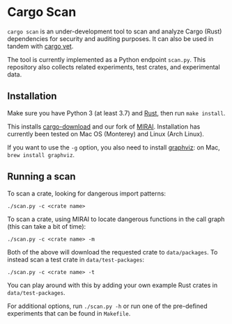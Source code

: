 # Cargo Scan

`cargo scan` is an under-development tool to scan and analyze Cargo (Rust) dependencies for security and auditing purposes.
It can also be used in tandem with [cargo vet](https://mozilla.github.io/cargo-vet/).

The tool is currently implemented as a Python endpoint `scan.py`.
This repository also collects related experiments, test crates, and experimental data.

## Installation

Make sure you have Python 3 (at least 3.7) and [Rust](https://www.rust-lang.org/tools/install), then run `make install`.

This installs [cargo-download](https://crates.io/crates/cargo-download) and our fork of [MIRAI](https://github.com/facebookexperimental/MIRAI).
Installation has currently been tested on Mac OS (Monterey) and Linux (Arch Linux).

If you want to use the `-g` option, you also need to install [graphviz](https://graphviz.org/download/): on Mac, `brew install graphviz`.

## Running a scan

To scan a crate, looking for dangerous import patterns:
```
./scan.py -c <crate name>
```

To scan a crate, using MIRAI to locate dangerous functions in the call graph (this can take a bit of time):
```
./scan.py -c <crate name> -m
```

Both of the above will download the requested crate to `data/packages`. To instead scan a test crate in `data/test-packages`:
```
./scan.py -c <crate name> -t
```

You can play around with this by adding your own example Rust crates in `data/test-packages`.

For additional options, run `./scan.py -h` or run one of the pre-defined experiments that can be found in `Makefile`.
